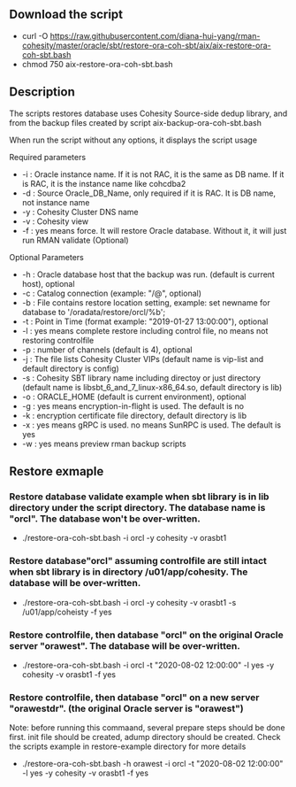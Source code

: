 ## Download the script
- curl -O https://raw.githubusercontent.com/diana-hui-yang/rman-cohesity/master/oracle/sbt/restore-ora-coh-sbt/aix/aix-restore-ora-coh-sbt.bash
- chmod 750 aix-restore-ora-coh-sbt.bash

## Description
The scripts restores database uses Cohesity Source-side dedup library, and from the backup files created by script aix-backup-ora-coh-sbt.bash

When run the script without any options, it displays the script usage

Required parameters

- -i : Oracle instance name. If it is not RAC, it is the same as DB name. If it is RAC, it is the instance name like cohcdba2
- -d : Source Oracle_DB_Name, only required if it is RAC. It is DB name, not instance name
- -y : Cohesity Cluster DNS name
- -v : Cohesity view
- -f : yes means force. It will restore Oracle database. Without it, it will just run RMAN validate (Optional)

Optional Parameters

- -h : Oracle database host that the backup was run. (default is current host), optional
- -c : Catalog connection (example: "<dbuser>/<dbpass>@<catalog connection string>", optional)
- -b : File contains restore location setting, example: set newname for database to '/oradata/restore/orcl/%b';
- -t : Point in Time (format example: "2019-01-27 13:00:00"), optional
- -l : yes means complete restore including control file, no means not restoring controlfile
- -p : number of channels (default is 4), optional
- -j : The file lists Cohesity Cluster VIPs (default name is vip-list and default directory is config)
- -s : Cohesity SBT library name including directoy or just directory (default name is libsbt_6_and_7_linux-x86_64.so, default directory is lib)
- -o : ORACLE_HOME (default is current environment), optional
- -g : yes means encryption-in-flight is used. The default is no
- -k : encryption certificate file directory, default directory is lib
- -x : yes means gRPC is used. no means SunRPC is used. The default is yes
- -w : yes means preview rman backup scripts

## Restore exmaple

### Restore database validate example when sbt library is in lib directory under the script directory. The database name is "orcl". The database won't be over-written. 
- ./restore-ora-coh-sbt.bash -i orcl -y cohesity -v orasbt1
### Restore database"orcl" assuming controlfile are still intact when sbt library is in directory /u01/app/cohesity. The database will be over-written.
- ./restore-ora-coh-sbt.bash -i orcl -y cohesity -v orasbt1 -s /u01/app/coheisty -f yes
### Restore controlfile, then database "orcl" on the original Oracle server "orawest".  The database will be over-written.
- ./restore-ora-coh-sbt.bash  -i orcl -t "2020-08-02 12:00:00" -l yes -y cohesity -v orasbt1 -f yes
### Restore controlfile, then database "orcl" on a new server "orawestdr". (the original Oracle server is "orawest")
Note: before running this commaand, several prepare steps should be done first.
init file should be created, adump directory should be created. 
Check the scripts example in restore-example directory for more details
- ./restore-ora-coh-sbt.bash -h orawest -i orcl -t "2020-08-02 12:00:00" -l yes -y cohesity -v orasbt1 -f yes
